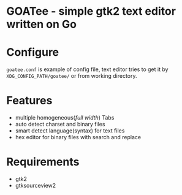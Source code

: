 # GOATee - simple gtk2 text editor written on Go

# Configure

`goatee.conf` is example of config file, text editor tries to get it by `XDG_CONFIG_PATH/goatee/` or from working directory.

# Features

 * multiple homogeneous(*full width*) Tabs
 * auto detect charset and binary files
 * smart detect language(syntax) for text files
 * hex editor for binary files with search and replace

# Requirements
 
 * gtk2
 * gtksourceview2 


